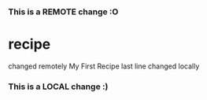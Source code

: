 ### This is a REMOTE change :O
# recipe
changed remotely
My First Recipe
last line changed locally
### This is a LOCAL change :)